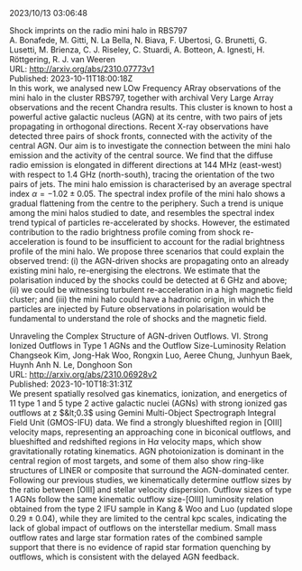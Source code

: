 2023/10/13 03:06:48  

Shock imprints on the radio mini halo in RBS797  
A. Bonafede, M. Gitti, N. La Bella, N. Biava, F. Ubertosi, G. Brunetti, G. Lusetti, M. Brienza, C. J. Riseley, C. Stuardi, A. Botteon, A. Ignesti, H. Röttgering, R. J. van Weeren  
URL: http://arxiv.org/abs/2310.07773v1  
Published: 2023-10-11T18:00:18Z  
  In this work, we analysed new LOw Frequency ARray observations of the mini halo in the cluster RBS797, together with archival Very Large Array observations and the recent Chandra results. This cluster is known to host a powerful active galactic nucleus (AGN) at its centre, with two pairs of jets propagating in orthogonal directions. Recent X-ray observations have detected three pairs of shock fronts, connected with the activity of the central AGN. Our aim is to investigate the connection between the mini halo emission and the activity of the central source. We find that the diffuse radio emission is elongated in different directions at 144 MHz (east-west) with respect to 1.4 GHz (north-south), tracing the orientation of the two pairs of jets. The mini halo emission is characterised by an average spectral index $\alpha=-1.02\pm 0.05$. The spectral index profile of the mini halo shows a gradual flattening from the centre to the periphery. Such a trend is unique among the mini halos studied to date, and resembles the spectral index trend typical of particles re-accelerated by shocks. However, the estimated contribution to the radio brightness profile coming from shock re-acceleration is found to be insufficient to account for the radial brightness profile of the mini halo. We propose three scenarios that could explain the observed trend: (i) the AGN-driven shocks are propagating onto an already existing mini halo, re-energising the electrons. We estimate that the polarisation induced by the shocks could be detected at 6 GHz and above; (ii) we could be witnessing turbulent re-acceleration in a high magnetic field cluster; and (iii) the mini halo could have a hadronic origin, in which the particles are injected by Future observations in polarisation would be fundamental to understand the role of shocks and the magnetic field.   

Unraveling the Complex Structure of AGN-driven Outflows. VI. Strong
  Ionized Outflows in Type 1 AGNs and the Outflow Size-Luminosity Relation  
Changseok Kim, Jong-Hak Woo, Rongxin Luo, Aeree Chung, Junhyun Baek, Huynh Anh N. Le, Donghoon Son  
URL: http://arxiv.org/abs/2310.06928v2  
Published: 2023-10-10T18:31:31Z  
  We present spatially resolved gas kinematics, ionization, and energetics of 11 type 1 and 5 type 2 active galactic nuclei (AGNs) with strong ionized gas outflows at z $&lt;0.3$ using Gemini Multi-Object Spectrograph Integral Field Unit (GMOS-IFU) data. We find a strongly blueshifted region in [OIII] velocity maps, representing an approaching cone in biconical outflows, and blueshifted and redshifted regions in H$\alpha$ velocity maps, which show gravitationally rotating kinematics. AGN photoionization is dominant in the central region of most targets, and some of them also show ring-like structures of LINER or composite that surround the AGN-dominated center. Following our previous studies, we kinematically determine outflow sizes by the ratio between [OIII] and stellar velocity dispersion. Outflow sizes of type 1 AGNs follow the same kinematic outflow size-[OIII] luminosity relation obtained from the type 2 IFU sample in Kang &amp; Woo and Luo (updated slope $0.29\pm0.04$), while they are limited to the central kpc scales, indicating the lack of global impact of outflows on the interstellar medium. Small mass outflow rates and large star formation rates of the combined sample support that there is no evidence of rapid star formation quenching by outflows, which is consistent with the delayed AGN feedback.   

